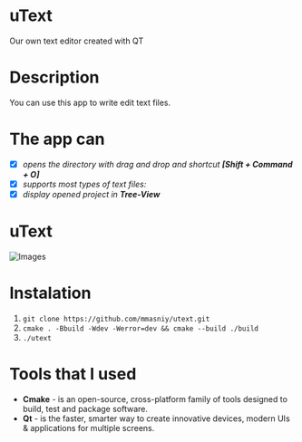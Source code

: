 # uText
Our own text editor created with QT

# Description
You can use this app to write edit text files.

# The app can
- [x] _opens the directory with drag and drop and shortcut **[Shift + Command + O]**_
- [x] _supports most types of text files:_<br/>
- [x] _display opened project in **Tree-View**_

# uText
![Images](https://user-images.githubusercontent.com/44983824/96278232-f1920600-0fdd-11eb-9bbd-2e853bd815d8.png)

# Instalation
1. `git clone https://github.com/mmasniy/utext.git`
2. `cmake . -Bbuild -Wdev -Werror=dev && cmake --build ./build`
3. `./utext`

# Tools that I used
 - **Cmake** - is an open-source, cross-platform family of tools designed to build, test and package software.
 - **Qt** - is the faster, smarter way to create innovative devices, modern UIs & applications for multiple screens.
